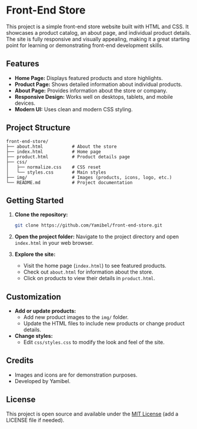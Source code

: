 # Front-End Store

This project is a simple front-end store website built with HTML and CSS. It showcases a product catalog, an about page, and individual product details. The site is fully responsive and visually appealing, making it a great starting point for learning or demonstrating front-end development skills.

## Features

- **Home Page:** Displays featured products and store highlights.
- **Product Page:** Shows detailed information about individual products.
- **About Page:** Provides information about the store or company.
- **Responsive Design:** Works well on desktops, tablets, and mobile devices.
- **Modern UI:** Uses clean and modern CSS styling.

## Project Structure

```plaintext
front-end-store/
├── about.html           # About the store
├── index.html           # Home page
├── product.html         # Product details page
├── css/
│   ├── normalize.css    # CSS reset
│   └── styles.css       # Main styles
├── img/                 # Images (products, icons, logo, etc.)
└── README.md            # Project documentation
```

## Getting Started

1. **Clone the repository:**

   ```bash
   git clone https://github.com/Yamibel/front-end-store.git
   ```

2. **Open the project folder:**
   Navigate to the project directory and open `index.html` in your web browser.

3. **Explore the site:**
   - Visit the home page (`index.html`) to see featured products.
   - Check out `about.html` for information about the store.
   - Click on products to view their details in `product.html`.

## Customization

- **Add or update products:**
  - Add new product images to the `img/` folder.
  - Update the HTML files to include new products or change product details.
- **Change styles:**
  - Edit `css/styles.css` to modify the look and feel of the site.

## Credits

- Images and icons are for demonstration purposes.
- Developed by Yamibel.

## License

This project is open source and available under the [MIT License](LICENSE) (add a LICENSE file if needed).

